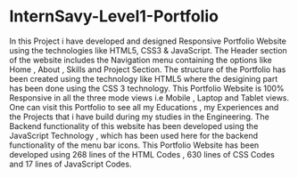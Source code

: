 # InternSavy-Level1-Portfolio
In this Project i have developed and designed Responsive Portfolio Website using the technologies like HTML5, CSS3 &amp; JavaScript. The Header section of the website includes the Navigation menu containing the options like Home , About , Skills and Project Section. 
The structure of the Portfolio has been created using the technology like HTML5 where the desigining part has been done using the CSS 3 technology.
This Portfolio Website is 100% Responsive in all the three mode views i.e Mobile , Laptop and Tablet views.
One can visit this Portfolio to see all my Educations , my Experiences and the Projects that i have build during my studies in the Engineering.
The Backend functionality of this website has been developed using the JavaScript Technology , which has been used here for the backend functionality of the 
menu bar icons.
This Portfolio Website has been developed using 268 lines of the HTML Codes , 630 lines of CSS Codes and 17 lines of JavaScript Codes.
